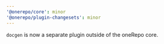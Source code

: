 ```yaml
---
'@onerepo/core': minor
'@onerepo/plugin-changesets': minor
---
```


`docgen` is now a separate plugin outside of the oneRepo core.

